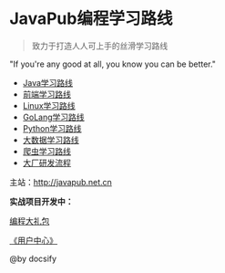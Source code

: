 <!--
 * @Author: JavaPub
 * @Date: 2023-07-20 20:30:11
 * @LastEditors: your name
 * @LastEditTime: 2023-07-22 10:28:14
 * @Description: Here is the JavaPub code base. Search JavaPub on the whole web.
 * @FilePath: \code-route\README.md
-->
# JavaPub编程学习路线


> 致力于打造人人可上手的丝滑学习路线

"If you're any good at all, you know you can be better."


* [Java学习路线](docs/Java.md)
* [前端学习路线](/)
* [Linux学习路线](/)
* [GoLang学习路线](docs/GoLang.md)
* [Python学习路线](/)
* [大数据学习路线](docs/BigData.md)
* [爬虫学习路线](/)
* [大厂研发流程](/)


主站：<http://javapub.net.cn>

<!-- 编程指南 - 让每一个想学编程的同学，学会技术。原创编程学习路线，包括全面的知识点、面试题、项目、求职，学会 Java 和前端。 -->

**实战项目开发中：**

[编程大礼包](https://kazjsfecs3y.feishu.cn/wiki/VgaMwdkV6i6vdKk9OMhc5ZYVnvc)

[《用户中心》](https://kazjsfecs3y.feishu.cn/wiki/QJDwwM5bbi2nT9k6laycWm4ynad)



@by docsify 
